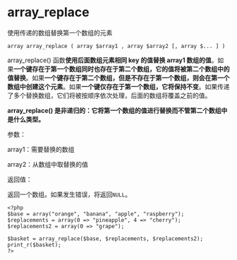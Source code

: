 # array\_replace

使用传递的数组替换第一个数组的元素

```
array array_replace ( array $array1 , array $array2 [, array $... ] )
```

array\_replace\(\) 函数**使用后面数组元素相同 key 的值替换 array1 数组的值**。如果**一个键存在于第一个数组同时也存在于第二个数组，它的值将被第二个数组中的值替换**。如果**一个键存在于第二个数组，但是不存在于第一个数组，则会在第一个数组中创建这个元素**。如果**一个键仅存在于第一个数组，它将保持不变**。如果传递了多个替换数组，它们将被按顺序依次处理，后面的数组将覆盖之前的值。

**array\_replace\(\) 是非递归的：它将第一个数组的值进行替换而不管第二个数组中是什么类型。**

参数：

array1：需要替换的数组

array2：从数组中取替换的值

返回值：

返回一个数组。如果发生错误，将返回`NULL`。

```
<?php
$base = array("orange", "banana", "apple", "raspberry");
$replacements = array(0 => "pineapple", 4 => "cherry");
$replacements2 = array(0 => "grape");

$basket = array_replace($base, $replacements, $replacements2);
print_r($basket);
?>
```




